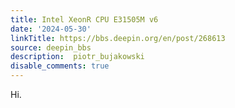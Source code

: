 ```yaml
---
title: Intel XeonR CPU E31505M v6
date: '2024-05-30'
linkTitle: https://bbs.deepin.org/en/post/268613
source: deepin_bbs
description:  piotr_bujakowski 
disable_comments: true
---
```

Hi.

